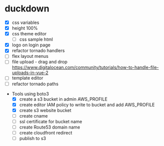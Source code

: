 # duckdown

- [x] css variables
- [x] height 100%
- [x] css theme editor
    - [ ] css sample html
- [x] logo on login page
- [x] refactor tornado handlers
- [ ] flex layout menus
- [ ] file upload - drag and drop https://www.digitalocean.com/community/tutorials/how-to-handle-file-uploads-in-vue-2
- [ ] template editor
- [ ] refactor tornado paths
- Tools using boto3
    - [x] create a s3 bucket in admin AWS_PROFILE
    - [x] create editor IAM policy to write to bucket and add AWS_PROFILE
    - [x] create s3 website bucket
    - [ ] create cname
    - [ ] ssl certificate for bucket name
    - [ ] create Route53 domain name
    - [ ] create cloudfront redirect
    - [ ] publish to s3